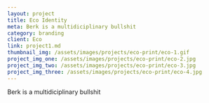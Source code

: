 ```yaml
---
layout: project
title: Eco Identity
meta: Berk is a multidiciplinary bullshit
category: branding
client: Eco
link: project1.md
thumbnail_img: /assets/images/projects/eco-print/eco-1.gif
project_img_one: /assets/images/projects/eco-print/eco-2.jpg
project_img_two: /assets/images/projects/eco-print/eco-3.jpg
project_img_three: /assets/images/projects/eco-print/eco-4.jpg
---
```


Berk is a multidiciplinary bullshit
